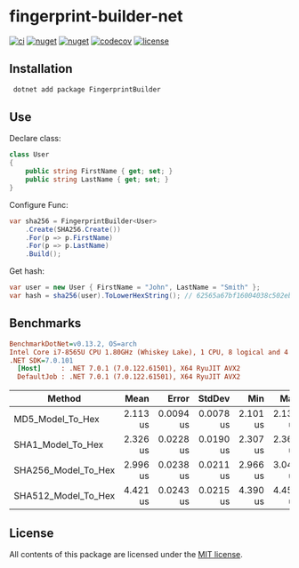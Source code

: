 # fingerprint-builder-net

[![ci](https://img.shields.io/github/actions/workflow/status/phnx47/fingerprint-builder-net/ci.yml?branch=main&label=ci&logo=github&style=flat-square)](https://github.com/phnx47/fingerprint-builder-net/actions/workflows/ci.yml)
[![nuget](https://img.shields.io/nuget/v/FingerprintBuilder?logo=nuget&style=flat-square)](https://www.nuget.org/packages/FingerprintBuilder)
[![nuget](https://img.shields.io/nuget/dt/FingerprintBuilder?logo=nuget&style=flat-square)](https://www.nuget.org/packages/FingerprintBuilder)
[![codecov](https://img.shields.io/codecov/c/github/phnx47/fingerprint-builder-net?logo=codecov&style=flat-square&token=RW58OCIQPR)](https://app.codecov.io/gh/phnx47/fingerprint-builder-net)
[![license](https://img.shields.io/github/license/phnx47/fingerprint-builder-net?style=flat-square)](https://github.com/phnx47/fingerprint-builder-net/blob/main/LICENSE)

## Installation

```sh
 dotnet add package FingerprintBuilder
```

## Use

Declare class:

```c#
class User
{
    public string FirstName { get; set; }
    public string LastName { get; set; }
}
```

Configure Func:

```c#
var sha256 = FingerprintBuilder<User>
    .Create(SHA256.Create())
    .For(p => p.FirstName)
    .For(p => p.LastName)
    .Build();
```

Get hash:

```c#
var user = new User { FirstName = "John", LastName = "Smith" };
var hash = sha256(user).ToLowerHexString(); // 62565a67bf16004038c502eb68907411fcf7871c66ee01a1aa274cc18d9fb541
```

## Benchmarks

``` ini
BenchmarkDotNet=v0.13.2, OS=arch
Intel Core i7-8565U CPU 1.80GHz (Whiskey Lake), 1 CPU, 8 logical and 4 physical cores
.NET SDK=7.0.101
  [Host]     : .NET 7.0.1 (7.0.122.61501), X64 RyuJIT AVX2
  DefaultJob : .NET 7.0.1 (7.0.122.61501), X64 RyuJIT AVX2
```

|              Method |     Mean |     Error |    StdDev |      Min |      Max |   Median |
|-------------------- |---------:|----------:|----------:|---------:|---------:|---------:|
|    MD5_Model_To_Hex | 2.113 us | 0.0094 us | 0.0078 us | 2.101 us | 2.130 us | 2.112 us |
|   SHA1_Model_To_Hex | 2.326 us | 0.0228 us | 0.0190 us | 2.307 us | 2.369 us | 2.320 us |
| SHA256_Model_To_Hex | 2.996 us | 0.0238 us | 0.0211 us | 2.966 us | 3.044 us | 2.997 us |
| SHA512_Model_To_Hex | 4.421 us | 0.0243 us | 0.0215 us | 4.390 us | 4.458 us | 4.414 us |

## License

All contents of this package are licensed under the [MIT license](https://opensource.org/licenses/MIT).
